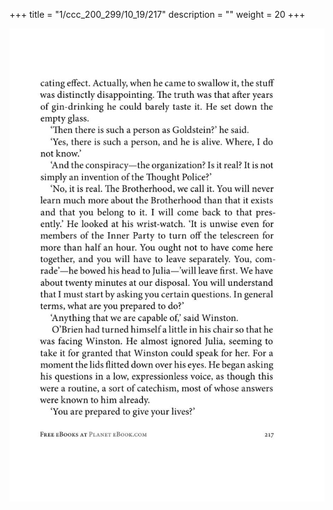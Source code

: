 +++
title = "1/ccc_200_299/10_19/217"
description = ""
weight = 20
+++

<img class="center-fit-jpg" src="/jpg_/out_jpg_1984__217.jpg" ></img>

